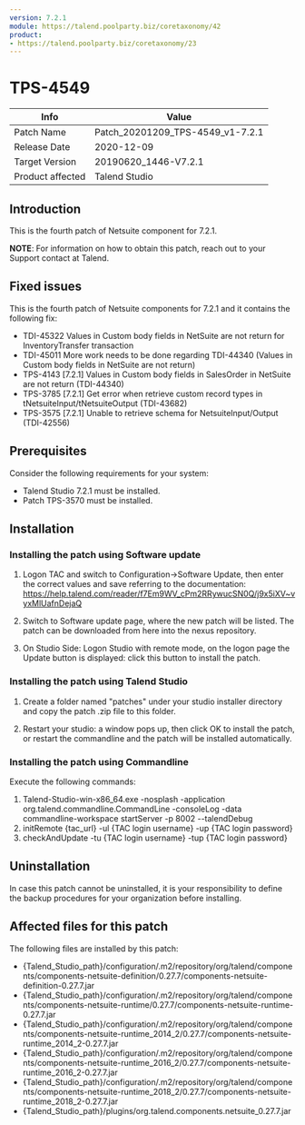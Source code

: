 ```yaml
---
version: 7.2.1
module: https://talend.poolparty.biz/coretaxonomy/42
product:
- https://talend.poolparty.biz/coretaxonomy/23
---
```


# TPS-4549 <!-- mandatory -->

| Info             | Value |
| ---------------- | ---------------- |
| Patch Name       | Patch\_20201209\_TPS-4549\_v1-7.2.1 |
| Release Date     | 2020-12-09 |
| Target Version   | 20190620\_1446-V7.2.1 |
| Product affected | Talend Studio |

## Introduction <!-- mandatory -->

This is the fourth patch of Netsuite component for 7.2.1.

**NOTE**: For information on how to obtain this patch, reach out to your Support contact at Talend.

## Fixed issues <!-- mandatory -->

This is the fourth patch of Netsuite components for 7.2.1 and it contains the following fix:

- TDI-45322 Values in Custom body fields in NetSuite are not return for InventoryTransfer transaction
- TDI-45011 More work needs to be done regarding  TDI-44340 (Values in Custom body fields in NetSuite are not return)
- TPS-4143 [7.2.1] Values in Custom body fields in SalesOrder in NetSuite are not return (TDI-44340)
- TPS-3785 [7.2.1] Get error when retrieve custom record types in tNetsuiteInput/tNetsuiteOutput (TDI-43682)
- TPS-3575 [7.2.1] Unable to retrieve schema for NetsuiteInput/Output (TDI-42556)

## Prerequisites <!-- mandatory -->

Consider the following requirements for your system:

- Talend Studio 7.2.1 must be installed.
- Patch TPS-3570 must be installed.

## Installation <!-- mandatory -->

<!--
- Detailed installation steps for the customer.
- If any files need to be backed up before installation, it should be mentioned in this section.
- Two scenarios need to be considered for the installation:
 1. The customer has not yet installed any patch before => provide instructions for this
 2. The customer had installed one previous cumulative patch => provide instructions for this
-->
### Installing the patch using Software update <!-- if applicable -->

1) Logon TAC and switch to Configuration->Software Update, then enter the correct values and save referring to the documentation: https://help.talend.com/reader/f7Em9WV_cPm2RRywucSN0Q/j9x5iXV~vyxMlUafnDejaQ

2) Switch to Software update page, where the new patch will be listed. The patch can be downloaded from here into the nexus repository.

3) On Studio Side: Logon Studio with remote mode, on the logon page the Update button is displayed: click this button to install the patch.

### Installing the patch using Talend Studio <!-- if applicable -->

1) Create a folder named "patches" under your studio installer directory and copy the patch .zip file to this folder.

2) Restart your studio: a window pops up, then click OK to install the patch, or restart the commandline and the patch will be installed automatically.

### Installing the patch using Commandline <!-- if applicable -->

Execute the following commands:

1. Talend-Studio-win-x86_64.exe -nosplash -application org.talend.commandline.CommandLine -consoleLog -data commandline-workspace startServer -p 8002 --talendDebug
2. initRemote {tac_url} -ul {TAC login username} -up {TAC login password}
3. checkAndUpdate -tu {TAC login username} -tup {TAC login password}

## Uninstallation <!-- if applicable -->

In case this patch cannot be uninstalled, it is your responsibility to define the backup procedures for your organization before installing.

## Affected files for this patch <!-- if applicable -->

The following files are installed by this patch:

- {Talend_Studio_path}/configuration/.m2/repository/org/talend/components/components-netsuite-definition/0.27.7/components-netsuite-definition-0.27.7.jar
- {Talend_Studio_path}/configuration/.m2/repository/org/talend/components/components-netsuite-runtime/0.27.7/components-netsuite-runtime-0.27.7.jar
- {Talend_Studio_path}/configuration/.m2/repository/org/talend/components/components-netsuite-runtime_2014\_2/0.27.7/components-netsuite-runtime\_2014\_2-0.27.7.jar
- {Talend_Studio_path}/configuration/.m2/repository/org/talend/components/components-netsuite-runtime_2016\_2/0.27.7/components-netsuite-runtime\_2016\_2-0.27.7.jar
- {Talend_Studio_path}/configuration/.m2/repository/org/talend/components/components-netsuite-runtime_2018\_2/0.27.7/components-netsuite-runtime\_2018\_2-0.27.7.jar
- {Talend_Studio_path}/plugins/org.talend.components.netsuite\_0.27.7.jar
